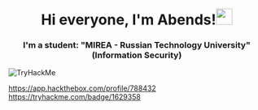 <h1 align="center", background-color="purple">Hi everyone, I'm Abends!<img src="https://github.com/blackcater/blackcater/raw/main/images/Hi.gif" height="32"/></h1>

<h3 align="center">I'm a student: "MIREA - Russian Technology University" (Information Security)</h3>

<img src="https://tryhackme-badges.s3.amazonaws.com/Adends.png" alt="TryHackMe">

https://app.hackthebox.com/profile/788432
https://tryhackme.com/badge/1629358
